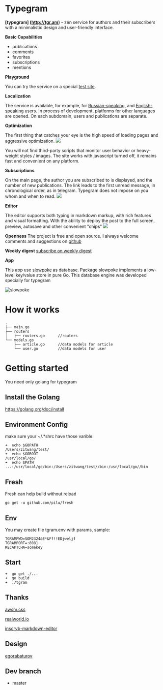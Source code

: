 # Typegram

**[typegram] (http://tgr.am)** - zen service for authors and their subscribers with a minimalistic design and user-friendly interface.

**Basic Capabilities**

 - publications
 - comments
 - favorites
 - subscriptions
 - mentions

**Playground**

You can try the service on a special [test site](http://tst.tgr.am/).

**Localization**

The service is available, for example, for [Russian-speaking](http://ru.tgr.am/), and [English-speaking](http://en.tgr.am/) users. In process of development, platforms for other languages are opened. On each subdomain, users and publications are separate.

**Optimization**

The first thing that catches your eye is the high speed of loading pages and aggressive optimization.
![](https://tst.tgr.am/i/tst/recoilme/17_.png)


You will not find third-party scripts that monitor user behavior or heavy-weight styles / images. The site works with javascript turned off, it remains fast and convenient on any platform.

**Subscriptions**

On the main page, the author you are subscribed to is displayed, and the number of new publications. The link leads to the first unread message, in chronological order, as in telegram. Typegram does not impose on you whom and when to read.
![](https://tst.tgr.am/i/tst/recoilme/23_.png)

**Editor**

The editor supports both typing in markdown markup, with rich features and visual formatting. With the ability to deploy the post to the full screen, preview, autosave and other convenient "chips"
![](https://en.tgr.am/i/en/recoilme/2_.png)

**Openness**
The project is free and open source. I always welcome comments and suggestions on [github](https://github.com/recoilme/tgram)

**Weekly digest**
[subscribe on weekly digest](https://www.producthunt.com/upcoming/typegram)

**App**

This app use [slowpoke](https://github.com/recoilme/slowpoke) as database. Package slowpoke implements a low-level key/value store in pure Go. This database engine was developed specially for typegram

![slowpoke](https://en.tgr.am/i/en/recoilme/3_.png)


# How it works
```
.
├── main.go
├── routers
│   ├── routers.go      //routers
└── models.go
    ├── article.go      //data models for article
    └── user.go         //data models for user

```

# Getting started


You need only golang for typegram

## Install the Golang
https://golang.org/doc/install
## Environment Config
make sure your ~/.*shrc have those varible:
```
➜  echo $GOPATH
/Users/zitwang/test/
➜  echo $GOROOT
/usr/local/go/
➜  echo $PATH
...:/usr/local/go/bin:/Users/zitwang/test//bin:/usr/local/go//bin
```
## Fresh 
Fresh can help build without reload
```
go get -u github.com/pilu/fresh
```


## Env
You may create file tgram.env with params, sample:
```
TGRAMPWD=SOM2324&E*&Ff!!EDjweljf
TGRAMPORT=:8081
RECAPTCHA=somekey
```


## Start
```
➜  go get ./...
➜  go build
➜  ./tgram
```

## Thanks

[awsm.css](https://github.com/igoradamenko/awsm.css)


[realworld.io](https://realworld.io)


[inscryb-markdown-editor](https://github.com/Inscryb/inscryb-markdown-editor)


## Design

[egorabaturov](https://egorabaturov.com)

## Dev branch

- master